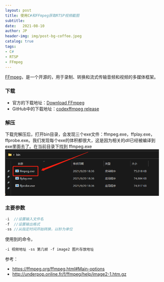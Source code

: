 ```yaml
---
layout: post
title: 使用C#和FFmpeg获取RTSP视频截图
subtitle:   
date:   2021-08-10
author: JP
header-img: img/post-bg-coffee.jpeg
catalog: true
tags:
- C#
- RTSP
- FFmpeg
---
```



[FFmpeg](https://ffmpeg.org/)，是一个开源的，用于录制、转换和流式传输音频和视频的多媒体框架。

### 下载

- 官方的下载地址：[Download FFmpeg](https://ffmpeg.org/download.html)
- GitHub中的下载地址：[codexffmpeg release](https://github.com/GyanD/codexffmpeg/releases)

### 解压

下载完解压后，打开bin目录，会发现三个exe文件：ffmpeg.exe，ffplay.exe，ffprobe.exe。我们发现每个exe的体积都很大，这是因为相关的dll已经被编译到exe里面去了。在当前目录下找到 ffmpeg.exe 
![解压](/static/posts/2021-09-21_10-39-12.png) 

### 主要参数[](https://ffmpeg.org/ffmpeg.html#Main-options)

```c
-i  //设置输入文件名
-f  //设置输出格式
-ss //从指定时间开始转换，以秒为单位
```

使用到的命令，
```
-i 视频地址 -ss 第几帧 -f image2 图片存放地址
```




参考：

- https://ffmpeg.org/ffmpeg.html#Main-options
- http://underpop.online.fr/f/ffmpeg/help/image2-1.htm.gz
